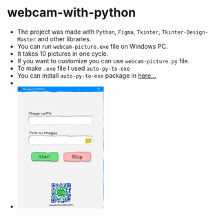 # webcam-with-python
* The project was made with `Python`, `Figma`, `Tkinter`, `Tkinter-Design-Master` and other libraries.
* You can run `webcam-picture.exe` file on Windows PC. 
* It takes 10 pictures in one cycle.
* If you want to customize you can use `webcam-picture.py` file.
* To make `.exe` file I used `auto-py-to-exe` 
* You can install `auto-py-to-exe` package in <a href="https://pypi.org/project/auto-py-to-exe/">here...</a>
* 
* <img width=200px src="preview.gif">
